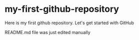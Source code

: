 # my-first-github-repository
Here is my first github repository. Let's get started with GitHub

README.md file was just edited manually 
